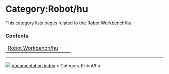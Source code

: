 # Category:Robot/hu
This category lists pages related to the [Robot Workbench/hu](Robot_Workbench/hu.md).

### Contents

|     |     |     |
| --- | --- | --- |
| [Robot Workbench/hu](Robot_Workbench/hu.md) |



---
![](images/Button_right.svg) [documentation index](../README.md) > Category:Robot/hu
